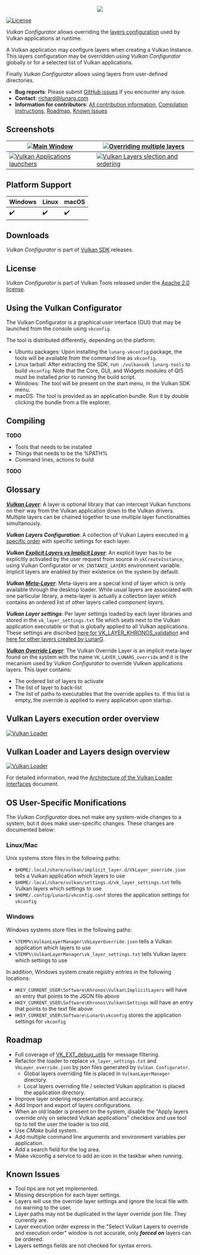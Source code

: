 <p align="center"><img src="./images/vulkan_configurator.png" /></p>

[![License](https://img.shields.io/badge/License-Apache%202.0-blue.svg)](https://opensource.org/licenses/Apache-2.0)

*Vulkan Configurator* allows overriding the [layers configuration](https://github.com/KhronosGroup/Vulkan-Loader/blob/master/loader/LoaderAndLayerInterface.md#layers) used by Vulkan applications at runtime.

A Vulkan application may configure layers when creating a Vulkan Instance. This layers configuration may be overridden using *Vulkan Configurator* globally or for a selected list of Vulkan applications.

Finally *Vulkan Configurator* allows using layers from user-defined directories.

* **Bug reports**: Please submit [GitHub issues](https://github.com/LunarG/VulkanTools/issues) if you encounter any issue.
* **Contact**: [richard@lunarg.com](mailto:richard@lunarg.com)
* **Information for contributors**: [All contribution information](../CONTRIBUTING.md), [Compilation instructions](#compiling), [Roadmap](#roadmap), [Known Issues](#known-issues)

Screenshots
--------------

| [ ![Main Window](./images/main_window_320px.png) ](./images/main_window.png) | [ ![Overriding multiple layers](./images/multiple_layers_320px.png) ](./images/multiple_layers.png) |
| --- | --- |
| [ ![Vulkan Applications launchers](./images/launcher_320px.png) ](./images/launcher.png) | [ ![Vulkan Layers slection and ordering ](./images/layers_selection_and_ordering_320px.png) ](./images/layers_selection_and_ordering.png) |

Platform Support
--------------

| Windows                  | Linux                    | macOS                    |
| ------------------------ | ------------------------ | ------------------------ |
| :heavy_check_mark:       | :heavy_check_mark:       | :heavy_check_mark:       |

Downloads
--------------

*Vulkan Configurator* is part of [Vulkan SDK](https://vulkan.lunarg.com/sdk/home#windows) releases.

License
--------------
*Vulkan Configurator* is part of Vulkan Tools released under the [Apache 2.0 license](../LICENSE.txt).

Using the Vulkan Configurator
--------------
The Vulkan Configurator is a graphical user interface (GUI) that may be launched from the console using `vkconfig`.

The tool is distributed differently, depending on the platform:
- Ubuntu packages: Upon installing the `lunarg-vkconfig` package, the tools will be available from the command line as `vkconfig`.
- Linux tarball: After extracting the SDK, run `./vulkansdk lunarg-tools` to build `vkconfig`. Note that the Core, GUI, and Widgets modules of Qt5 must be installed prior to running the build script.
- Windows: The tool will be present on the start menu, in the Vulkan SDK menu.
- macOS: The tool is provided as an application bundle. Run it by double clicking the bundle from a file explorer.

Compiling
--------------

**TODO**
- Tools that needs to be installed
- Things that needs to be the %PATH% 
- Command lines, actions to build

**TODO**

Glossary
--------------
***[Vulkan Layer](https://github.com/KhronosGroup/Vulkan-Loader/blob/master/loader/LoaderAndLayerInterface.md#layers)***: A layer is optional library that can intercept Vulkan functions on their way from the Vulkan application down to the Vulkan drivers. Multiple layers can be chained together to use multiple layer functionalities simultanously.

***Vulkan Layers Configuration***: A collection of Vulkan Layers executed in [a specific order](https://github.com/KhronosGroup/Vulkan-Loader/blob/master/loader/LoaderAndLayerInterface.md#overall-layer-ordering) with specific settings for each layer.

***Vulkan [Explicit Layers vs Implicit Layer](https://github.com/KhronosGroup/Vulkan-Loader/blob/master/loader/LoaderAndLayerInterface.md#implicit-vs-explicit-layers)***: An explicit layer has to be explicitly activated by the user request from source in `vkCreateInstance`, using Vulkan Configurator or `VK_INSTANCE_LAYERS` environment variable. Implicit layers are enabled by their existence on the system by default.

***Vulkan [Meta-Layer](https://github.com/KhronosGroup/Vulkan-Loader/blob/master/loader/LoaderAndLayerInterface.md#meta-layers)***: Meta-layers are a special kind of layer which is only available through the desktop loader. While usual layers are associated with one particular library, a meta-layer is actually a collection layer which contains an ordered list of other layers called *component layers*. 

***Vulkan Layer settings***: Per layer settings loaded by each layer libraries and stored in the `vk_layer_settings.txt` file which seats next to the Vulkan application executable or that is globally applied to all Vulkan applications. These settings are discribed [here for VK_LAYER_KHRONOS_validation](https://github.com/KhronosGroup/Vulkan-ValidationLayers/blob/master/layers/vk_layer_settings.txt) and [here for other layers created by LunarG](https://github.com/LunarG/VulkanTools/blob/master/layersvt/vk_layer_settings.txt).

***[Vulkan Override Layer](https://github.com/KhronosGroup/Vulkan-Loader/blob/master/loader/LoaderAndLayerInterface.md##override-meta-layer)***: The Vulkan Override Layer is an implicit meta-layer found on the system with the name `VK_LAYER_LUNARG_override` and it is the mecanism used by *Vulkan Configurator* to override Vulkwn applications layers. This layer contains:
- The ordered list of layers to activate
- The list of layer to back-list
- The list of paths to executables that the override applies to. If this list is empty, the override is applied to every application upon startup.

Vulkan Layers execution order overview
--------------

[ ![Vulkan Loader](./images/vulkan_layers_order_small.png) ](./images/vulkan_layers_order.png)

Vulkan Loader and Layers design overview
--------------
[ ![Vulkan Loader](./images/vulkan_loader_640px.png) ](./images/vulkan_loader.png)

For detailed information, read the [Architecture of the Vulkan Loader Interfaces](https://github.com/KhronosGroup/Vulkan-Loader/blob/master/loader/LoaderAndLayerInterface.md) document.

OS User-Specific Monifications
--------------

The *Vulkan Configurator* does not make any system-wide changes to a system, but it does make user-specific changes.
These changes are documented below:

### Linux/Mac

Unix systems store files in the following paths:

- `$HOME/.local/share/vulkan/implicit_layer.d/VkLayer_override.json` tells a Vulkan application which layers to use
- `$HOME/.local/share/vulkan/settings.d/vk_layer_settings.txt` tells Vulkan layers which settings to use
- `$HOME/.config/LunarG/vkconfig.conf` stores the application settings for `vkconfig`

### Windows

Windows systems store files in the following paths:

- `%TEMP%\VulkanLayerManager\VkLayerOverride.json` tells a Vulkan application which layers to use
- `%TEMP%\VulkanLayerManager\vk_layer_settings.txt` tells Vulkan layers which settings to use

In addition, Windows system create registry entries in the following locations:

- `HKEY_CURRENT_USER\Software\Khronos\Vulkan\ImplicitLayers` will have an entry that points to the JSON file above
- `HKEY_CURRENT_USER\Software\Khronos\Vulkan\Settings` will have an entry that points to the text file above
- `HKEY_CURRENT_USER\Software\LunarG\vkconfig` stores the application settings for `vkconfig`

Roadmap
--------------

- Full coverage of [VK_EXT_debug_utils](https://www.khronos.org/registry/vulkan/specs/1.2-extensions/man/html/VK_EXT_debug_utils.html) for message filtering.
- Refactor the loader to replace `vk_layer_settings.txt` and `VkLayer_override.json` by json files generated by `Vulkan Configurator`.
	- Global layers overriding file is placed in `VulkanLayerManager` directory.
	- Local layers overriding file / selected Vulkan application is placed the application directory.
- Improve layer ordering representation and accuracy.
- Add Import and export of layers configurations.
- When an old loader is present on the system, disable the "Apply layers override only on selected Vulkan applications" checkbox and use tool tip to tell the user the loader is too old.
- Use *CMake* build system.
- Add multiple command line arguments and environment variables per application.
- Add a search field for the log area.
- Make vkconfig a service to add an icon in the taskbar when running.

Known Issues
--------------

- Tool tips are not yet implemented.
- Missing description for each layer settings.
- Layers will use the override layer settings and ignore the local file with no warning to the user.
- Layer paths may not be duplicated in the layer override json file. They currently are.
- Layer execution order express in the "Select Vulkan Layers to override and execution order" window is not accurate, only ***forced on*** layers can be ordered.
- Layers settings fields are not checked for syntax errors.

